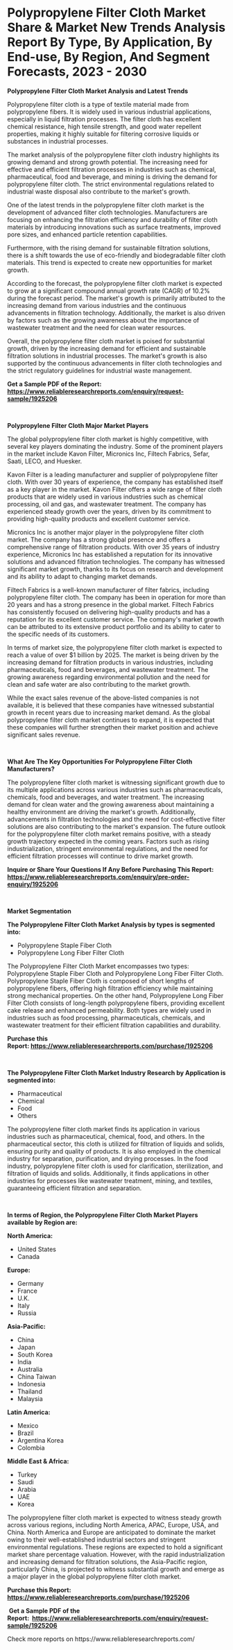 <p><h1>Polypropylene Filter Cloth Market Share & Market New Trends Analysis Report By Type, By Application, By End-use, By Region, And Segment Forecasts, 2023 - 2030</h1></p><p><strong>Polypropylene Filter Cloth Market Analysis and Latest Trends</strong></p>
<p><p>Polypropylene filter cloth is a type of textile material made from polypropylene fibers. It is widely used in various industrial applications, especially in liquid filtration processes. The filter cloth has excellent chemical resistance, high tensile strength, and good water repellent properties, making it highly suitable for filtering corrosive liquids or substances in industrial processes.</p><p>The market analysis of the polypropylene filter cloth industry highlights its growing demand and strong growth potential. The increasing need for effective and efficient filtration processes in industries such as chemical, pharmaceutical, food and beverage, and mining is driving the demand for polypropylene filter cloth. The strict environmental regulations related to industrial waste disposal also contribute to the market's growth.</p><p>One of the latest trends in the polypropylene filter cloth market is the development of advanced filter cloth technologies. Manufacturers are focusing on enhancing the filtration efficiency and durability of filter cloth materials by introducing innovations such as surface treatments, improved pore sizes, and enhanced particle retention capabilities.</p><p>Furthermore, with the rising demand for sustainable filtration solutions, there is a shift towards the use of eco-friendly and biodegradable filter cloth materials. This trend is expected to create new opportunities for market growth.</p><p>According to the forecast, the polypropylene filter cloth market is expected to grow at a significant compound annual growth rate (CAGR) of 10.2% during the forecast period. The market's growth is primarily attributed to the increasing demand from various industries and the continuous advancements in filtration technology. Additionally, the market is also driven by factors such as the growing awareness about the importance of wastewater treatment and the need for clean water resources.</p><p>Overall, the polypropylene filter cloth market is poised for substantial growth, driven by the increasing demand for efficient and sustainable filtration solutions in industrial processes. The market's growth is also supported by the continuous advancements in filter cloth technologies and the strict regulatory guidelines for industrial waste management.</p></p>
<p><strong>Get a Sample PDF of the Report:&nbsp; <a href="https://www.reliableresearchreports.com/enquiry/request-sample/1925206">https://www.reliableresearchreports.com/enquiry/request-sample/1925206</a></strong></p>
<p>&nbsp;</p>
<p><strong>Polypropylene Filter Cloth Major Market Players</strong></p>
<p><p>The global polypropylene filter cloth market is highly competitive, with several key players dominating the industry. Some of the prominent players in the market include Kavon Filter, Micronics Inc, Filtech Fabrics, Sefar, Saati, LECO, and Huesker.</p><p>Kavon Filter is a leading manufacturer and supplier of polypropylene filter cloth. With over 30 years of experience, the company has established itself as a key player in the market. Kavon Filter offers a wide range of filter cloth products that are widely used in various industries such as chemical processing, oil and gas, and wastewater treatment. The company has experienced steady growth over the years, driven by its commitment to providing high-quality products and excellent customer service.</p><p>Micronics Inc is another major player in the polypropylene filter cloth market. The company has a strong global presence and offers a comprehensive range of filtration products. With over 35 years of industry experience, Micronics Inc has established a reputation for its innovative solutions and advanced filtration technologies. The company has witnessed significant market growth, thanks to its focus on research and development and its ability to adapt to changing market demands.</p><p>Filtech Fabrics is a well-known manufacturer of filter fabrics, including polypropylene filter cloth. The company has been in operation for more than 20 years and has a strong presence in the global market. Filtech Fabrics has consistently focused on delivering high-quality products and has a reputation for its excellent customer service. The company's market growth can be attributed to its extensive product portfolio and its ability to cater to the specific needs of its customers.</p><p>In terms of market size, the polypropylene filter cloth market is expected to reach a value of over $1 billion by 2025. The market is being driven by the increasing demand for filtration products in various industries, including pharmaceuticals, food and beverages, and wastewater treatment. The growing awareness regarding environmental pollution and the need for clean and safe water are also contributing to the market growth.</p><p>While the exact sales revenue of the above-listed companies is not available, it is believed that these companies have witnessed substantial growth in recent years due to increasing market demand. As the global polypropylene filter cloth market continues to expand, it is expected that these companies will further strengthen their market position and achieve significant sales revenue.</p></p>
<p>&nbsp;</p>
<p><strong>What Are The Key Opportunities For Polypropylene Filter Cloth Manufacturers?</strong></p>
<p><p>The polypropylene filter cloth market is witnessing significant growth due to its multiple applications across various industries such as pharmaceuticals, chemicals, food and beverages, and water treatment. The increasing demand for clean water and the growing awareness about maintaining a healthy environment are driving the market's growth. Additionally, advancements in filtration technologies and the need for cost-effective filter solutions are also contributing to the market's expansion. The future outlook for the polypropylene filter cloth market remains positive, with a steady growth trajectory expected in the coming years. Factors such as rising industrialization, stringent environmental regulations, and the need for efficient filtration processes will continue to drive market growth.</p></p>
<p><strong>Inquire or Share Your Questions If Any Before Purchasing This Report: <a href="https://www.reliableresearchreports.com/enquiry/pre-order-enquiry/1925206">https://www.reliableresearchreports.com/enquiry/pre-order-enquiry/1925206</a></strong></p>
<p>&nbsp;</p>
<p><strong>Market Segmentation</strong></p>
<p><strong>The Polypropylene Filter Cloth Market Analysis by types is segmented into:</strong></p>
<p><ul><li>Polypropylene Staple Fiber Cloth</li><li>Polypropylene Long Fiber Filter Cloth</li></ul></p>
<p><p>The Polypropylene Filter Cloth Market encompasses two types: Polypropylene Staple Fiber Cloth and Polypropylene Long Fiber Filter Cloth. Polypropylene Staple Fiber Cloth is composed of short lengths of polypropylene fibers, offering high filtration efficiency while maintaining strong mechanical properties. On the other hand, Polypropylene Long Fiber Filter Cloth consists of long-length polypropylene fibers, providing excellent cake release and enhanced permeability. Both types are widely used in industries such as food processing, pharmaceuticals, chemicals, and wastewater treatment for their efficient filtration capabilities and durability.</p></p>
<p><strong>Purchase this Report:&nbsp;<a href="https://www.reliableresearchreports.com/purchase/1925206">https://www.reliableresearchreports.com/purchase/1925206</a></strong></p>
<p>&nbsp;</p>
<p><strong>The Polypropylene Filter Cloth Market Industry Research by Application is segmented into:</strong></p>
<p><ul><li>Pharmaceutical</li><li>Chemical</li><li>Food</li><li>Others</li></ul></p>
<p><p>The polypropylene filter cloth market finds its application in various industries such as pharmaceutical, chemical, food, and others. In the pharmaceutical sector, this cloth is utilized for filtration of liquids and solids, ensuring purity and quality of products. It is also employed in the chemical industry for separation, purification, and drying processes. In the food industry, polypropylene filter cloth is used for clarification, sterilization, and filtration of liquids and solids. Additionally, it finds applications in other industries for processes like wastewater treatment, mining, and textiles, guaranteeing efficient filtration and separation.</p></p>
<p>&nbsp;</p>
<p><strong>In terms of Region, the Polypropylene Filter Cloth Market Players available by Region are:</strong></p>
<p>
    <p> <strong> North America: </strong>
        <ul>
            <li>United States</li>
            <li>Canada</li>
        </ul>
        </p> 
    <p> <strong> Europe: </strong>
        <ul>
            <li>Germany</li>
            <li>France</li>
            <li>U.K.</li>
            <li>Italy</li>
            <li>Russia</li>
        </ul>
        </p> 
    <p> <strong> Asia-Pacific: </strong>
        <ul>
            <li>China</li>
            <li>Japan</li>
            <li>South Korea</li>
            <li>India</li>
            <li>Australia</li>
            <li>China Taiwan</li>
            <li>Indonesia</li>
            <li>Thailand</li>
            <li>Malaysia</li>
        </ul>
        </p> 
    <p> <strong> Latin America: </strong>
        <ul>
            <li>Mexico</li>
            <li>Brazil</li>
            <li>Argentina Korea</li>
            <li>Colombia</li>
        </ul>
        </p> 
    <p> <strong> Middle East & Africa: </strong>
        <ul>
            <li>Turkey</li>
            <li>Saudi</li>
            <li>Arabia</li>
            <li>UAE</li>
            <li>Korea</li>
        </ul>
    </p>
    </p>
<p><p>The polypropylene filter cloth market is expected to witness steady growth across various regions, including North America, APAC, Europe, USA, and China. North America and Europe are anticipated to dominate the market owing to their well-established industrial sectors and stringent environmental regulations. These regions are expected to hold a significant market share percentage valuation. However, with the rapid industrialization and increasing demand for filtration solutions, the Asia-Pacific region, particularly China, is projected to witness substantial growth and emerge as a major player in the global polypropylene filter cloth market.</p></p>
<p><strong>Purchase this Report: <a href="https://www.reliableresearchreports.com/purchase/1925206">https://www.reliableresearchreports.com/purchase/1925206</a></strong></p>
<p>&nbsp;<strong>Get a Sample PDF of the Report:&nbsp;&nbsp;<a href="https://www.reliableresearchreports.com/enquiry/request-sample/1925206">https://www.reliableresearchreports.com/enquiry/request-sample/1925206</a></strong></p>
<p><strong></strong></p>
<p>Check more reports on https://www.reliableresearchreports.com/</p>